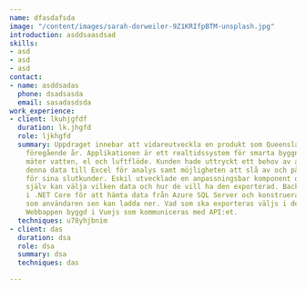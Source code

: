 ```yaml
---
name: dfasdafsda
image: "/content/images/sarah-dorweiler-9Z1KRIfpBTM-unsplash.jpg"
introduction: asddsaasdsad
skills:
- asd
- asd
- asd
contact:
- name: asddsadas
  phone: dsadsasda
  email: sasadasdsda
work_experience:
- client: lkuhjgfdf
  duration: lk.jhgfd
  role: ljkhgfd
  summary: Uppdraget innebar att vidareutveckla en produkt som Queenslab hade utvecklat
    föregående år. Applikationen är ett realtidssystem för smarta byggnader, applikationen
    mäter vatten, el och luftflöde. Kunden hade uttryckt ett behov av att kunna exportera
    denna data till Excel för analys samt möjligheten att slå av och på funktionalitet
    för sina slutkunder. Eskil utvecklade en anpassningsbar komponent där användaren
    själv kan välja vilken data och hur de vill ha den exporterad. Backend utvecklades
    i .NET Core för att hämta data från Azure SQL Server och konstruera en Excel arbetsbok
    som användaren sen kan ladda ner. Vad som ska exporteras väljs i den Progressiva
    Webbappen byggd i Vuejs som kommuniceras med API:et.
  techniques: u78yhjbnim
- client: das
  duration: dsa
  role: dsa
  summary: dsa
  techniques: das

---
```

